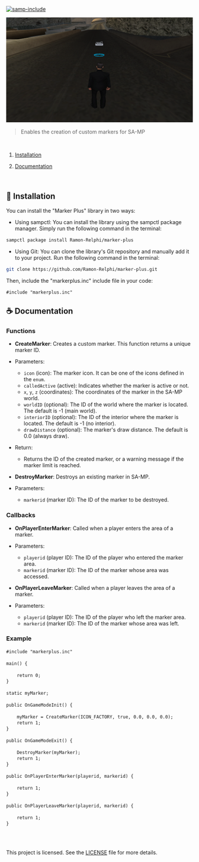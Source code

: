 [![samp-include](https://img.shields.io/badge/sa--mp-library-2f2f2f.svg?style=for-the-badge)](https://github.com/Ramon-Relphi/marker-plus)

<img src="readme-images/example.png" alt="exemplo imagem">

> Enables the creation of custom markers for SA-MP

<br>

1. [Installation](#-Installation)

2. [Documentation](#-Documentation)

<br>

## 🚀 Installation

You can install the "Marker Plus" library in two ways:

- Using sampctl: You can install the library using the sampctl package manager. Simply run the following command in the terminal:
```bash
sampctl package install Ramon-Relphi/marker-plus
```

- Using Git: You can clone the library's Git repository and manually add it to your project. Run the following command in the terminal:
```bash
git clone https://github.com/Ramon-Relphi/marker-plus.git
```

Then, include the "markerplus.inc" include file in your code:

```pawn
#include "markerplus.inc"
```

## ☕ Documentation

### **Functions**


- **CreateMarker**: Creates a custom marker. This function returns a unique marker ID.
 - Parameters:
   - `icon` (icon): The marker icon. It can be one of the icons defined in the `enum`.
   - `calledActive` (active): Indicates whether the marker is active or not.
   - `x`, `y`, `z` (coordinates): The coordinates of the marker in the SA-MP world.
   - `worldID` (optional): The ID of the world where the marker is located. The default is -1 (main world).
   - `interiorID` (optional): The ID of the interior where the marker is located. The default is -1 (no interior).
   - `drawDistance` (optional): The marker's draw distance. The default is 0.0 (always draw).
 - Return:
   - Returns the ID of the created marker, or a warning message if the marker limit is reached.

- **DestroyMarker**: Destroys an existing marker in SA-MP.
 - Parameters:
   - `markerid` (marker ID): The ID of the marker to be destroyed.

### **Callbacks**


- **OnPlayerEnterMarker**: Called when a player enters the area of a marker.
 - Parameters:
   - `playerid` (player ID): The ID of the player who entered the marker area.
   - `markerid` (marker ID): The ID of the marker whose area was accessed.

- **OnPlayerLeaveMarker**: Called when a player leaves the area of a marker.
 - Parameters:
   - `playerid` (player ID): The ID of the player who left the marker area.
   - `markerid` (marker ID): The ID of the marker whose area was left.

### **Example**


```pawn
#include "markerplus.inc"

main() {

	return 0;
}

static myMarker;

public OnGameModeInit() {

	myMarker = CreateMarker(ICON_FACTORY, true, 0.0, 0.0, 0.0);
	return 1;
}

public OnGameModeExit() {

	DestroyMarker(myMarker);
	return 1;
}

public OnPlayerEnterMarker(playerid, markerid) {

	return 1;
}

public OnPlayerLeaveMarker(playerid, markerid) {

	return 1;
}
```

<br><br>

This project is licensed. See the [LICENSE](LICENSE.md) file for more details.

